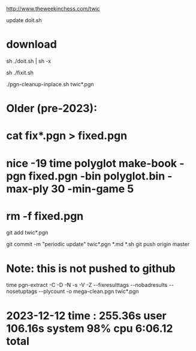 
http://www.theweekinchess.com/twic

update doit.sh

# download
sh ./doit.sh | sh -x

sh ./fixit.sh

./pgn-cleanup-inplace.sh twic*.pgn

# Older (pre-2023):
  # cat fix*.pgn > fixed.pgn
  # nice -19 time polyglot make-book -pgn fixed.pgn -bin polyglot.bin -max-ply 30 -min-game 5
  # rm -f fixed.pgn

git add twic*.pgn

git commit -m "periodic update" twic*.pgn *.md *.sh
git push origin master

# Note: this is not pushed to github
time pgn-extract -C -D -N -s -V -Z --fixresulttags --nobadresults --nosetuptags --plycount -o mega-clean.pgn twic*.pgn

# 2023-12-12 time :  255.36s user 106.16s system 98% cpu 6:06.12 total
